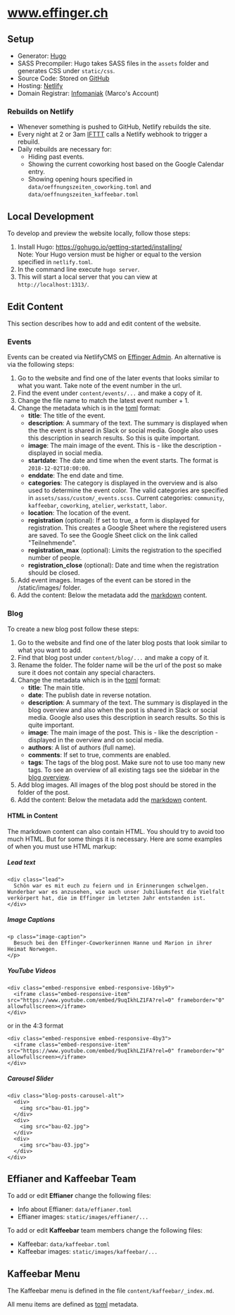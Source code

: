 # www.effinger.ch

## Setup

* Generator: [Hugo](https://gohugo.io/)
* SASS Precompiler: Hugo takes SASS files in the `assets` folder and generates CSS under `static/css`.
* Source Code: Stored on [GitHub](https://github.com/effinger/www.effinger.ch/)
* Hosting: [Netlify](https://www.netlify.com/)
* Domain Registrar: [Infomaniak](https://www.infomaniak.ch/) (Marco's Account)


### Rebuilds on Netlify

* Whenever something is pushed to GitHub, Netlify rebuilds the site.
* Every night at 2 or 3am [IFTTT](https://ifttt.com/) calls a Netlify webhook to trigger a rebuild.
* Daily rebuilds are necessary for:
  * Hiding past events.
  * Showing the current coworking host based on the Google Calendar entry.
  * Showing opening hours specified in `data/oeffnungszeiten_coworking.toml` and `data/oeffnungszeiten_kaffeebar.toml`


## Local Development

To develop and preview the website locally, follow those steps:

1. Install Hugo: https://gohugo.io/getting-started/installing/   
Note: Your Hugo version must be higher or equal to the version specified in `netlify.toml`.
2. In the command line execute `hugo server`.
3. This will start a local server that you can view at `http://localhost:1313/`.


## Edit Content

This section describes how to add and edit content of the website.

### Events

Events can be created via NetlifyCMS on [Effinger Admin](https://www.effinger.ch/admin/). An alternative is via the following steps:

1. Go to the website and find one of the later events that looks similar to what you want. Take note of the event number in the url.
2. Find the event under `content/events/...` and make a copy of it.
3. Change the file name to match the latest event number + 1.
4. Change the metadata which is in the [toml](https://github.com/toml-lang/toml) format:
    * **title**: The title of the event.
    * **description**: A summary of the text. The summary is displayed when the the event is shared in Slack or social media. Google also uses this description in search results. So this is quite important.
    * **image**: The main image of the event. This is - like the description - displayed in social media.
    * **startdate**: The date and time when the event starts. The format is `2018-12-02T10:00:00`.
    * **enddate**: The end date and time.
    * **categories**: The category is displayed in the overview and is also used to determine the event color. The valid categories are specified in `assets/sass/custom/_events.scss`. Current categories: `community`, `kaffeebar`, `coworking`, `atelier`, `werkstatt`, `labor`.
    * **location**: The location of the event.
    * **registration** (optional): If set to true, a form is displayed for registration. This creates a Google Sheet where the registered users are saved. To see the Google Sheet click on the link called "Teilnehmende".
    * **registration_max** (optional): Limits the registration to the specified number of people.
    * **registration_close** (optional): Date and time when the registration should be closed.
5. Add event images. Images of the event can be stored in the /static/images/ folder.
6. Add the content: Below the metadata add the [markdown](https://github.com/adam-p/markdown-here/wiki/Markdown-Cheatsheet) content.



### Blog

To create a new blog post follow these steps:

1. Go to the website and find one of the later blog posts that look similar to what you want to add.
2. Find that blog post under `content/blog/...` and make a copy of it.
3. Rename the folder. The folder name will be the url of the post so make sure it does not contain any special characters.
4. Change the metadata which is in the [toml](https://github.com/toml-lang/toml) format:
    * **title**: The main title.
    * **date**: The publish date in reverse notation.
    * **description**: A summary of the text. The summary is displayed in the blog overview and also when the post is shared in Slack or social media. Google also uses this description in search results. So this is quite important.
    * **image**: The main image of the post. This is - like the description - displayed in the overview and on social media.
    * **authors**: A list of authors (full name).
    * **comments**: If set to true, comments are enabled.
    * **tags**: The tags of the blog post. Make sure not to use too many new tags. To see an overview of all existing tags see the sidebar in the [blog overview](https://www.effinger.ch/blog/).
5. Add blog images. All images of the blog post should be stored in the folder of the post.
6. Add the content: Below the metadata add the [markdown](https://github.com/adam-p/markdown-here/wiki/Markdown-Cheatsheet) content.


#### HTML in Content

The markdown content can also contain HTML. You should try to avoid too much HTML. But for some things it is necessary. Here are some examples of when you must use HTML markup:

##### Lead text

```
<div class="lead">
  Schön war es mit euch zu feiern und in Erinnerungen schwelgen. Wunderbar war es anzusehen, wie auch unser Jubiläumsfest die Vielfalt verkörpert hat, die im Effinger im letzten Jahr entstanden ist.
</div>
```

##### Image Captions

```
<p class="image-caption">
  Besuch bei den Effinger-Coworkerinnen Hanne und Marion in ihrer Heimat Norwegen.
</p>
```


##### YouTube Videos

```
<div class="embed-responsive embed-responsive-16by9">
  <iframe class="embed-responsive-item" src="https://www.youtube.com/embed/9uqIkhLZ1FA?rel=0" frameborder="0" allowfullscreen></iframe>
</div>
```

or in the 4:3 format

```
<div class="embed-responsive embed-responsive-4by3">
  <iframe class="embed-responsive-item" src="https://www.youtube.com/embed/9uqIkhLZ1FA?rel=0" frameborder="0" allowfullscreen></iframe>
</div>
```

##### Carousel Slider

```
<div class="blog-posts-carousel-alt">
  <div>
    <img src="bau-01.jpg">
  </div>
  <div>
    <img src="bau-02.jpg">
  </div>
  <div>
    <img src="bau-03.jpg">
  </div>
</div>
```


## Effianer and Kaffeebar Team

To add or edit **Effianer** change the following files:

* Info about Effianer: `data/effianer.toml`
* Effianer images: `static/images/effianer/...`

To add or edit **Kaffeebar** team members change the following files:

* Kaffeebar: `data/kaffeebar.toml`
* Kaffeebar images: `static/images/kaffeebar/...`


## Kaffeebar Menu

The Kaffeebar menu is defined in the file `content/kaffeebar/_index.md`.

All menu items are defined as [toml](https://github.com/toml-lang/toml) metadata.